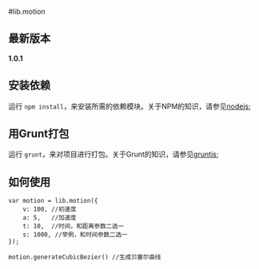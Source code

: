 #lib.motion

## 最新版本

**1.0.1**

## 安装依赖

运行 `npm install`，来安装所需的依赖模块。关于NPM的知识，请参见[nodejs](http://nodejs.org/);

## 用Grunt打包

运行 `grunt`，来对项目进行打包。关于Grunt的知识，请参见[gruntjs](http://gruntjs.com/);

## 如何使用

	var motion = lib.motion({
		v: 100, //初速度
		a: 5,	//加速度
		t: 10,	//时间，和距离参数二选一
		s: 1000, //举例，和时间参数二选一
	});

	motion.generateCubicBezier() //生成贝塞尔曲线